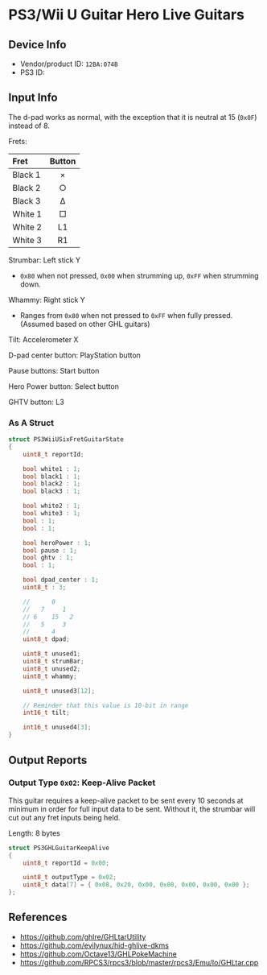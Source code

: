 # PS3/Wii U Guitar Hero Live Guitars

## Device Info

- Vendor/product ID: `12BA:074B`
- PS3 ID: 

## Input Info

The d-pad works as normal, with the exception that it is neutral at 15 (`0x0F`) instead of 8.

Frets:

| Fret    | Button |
| :---    | :---:  |
| Black 1 | ×      |
| Black 2 | ○      |
| Black 3 | Δ      |
| White 1 | □      |
| White 2 | L1     |
| White 3 | R1     |

Strumbar: Left stick Y

- `0x80` when not pressed, `0x00` when strumming up, `0xFF` when strumming down.

Whammy: Right stick Y

- Ranges from `0x80` when not pressed to `0xFF` when fully pressed. (Assumed based on other GHL guitars)

Tilt: Accelerometer X

D-pad center button: PlayStation button

Pause buttons: Start button

Hero Power button: Select button

GHTV button: L3

### As A Struct

```cpp
struct PS3WiiUSixFretGuitarState
{
    uint8_t reportId;

    bool white1 : 1;
    bool black1 : 1;
    bool black2 : 1;
    bool black3 : 1;

    bool white2 : 1;
    bool white3 : 1;
    bool : 1;
    bool : 1;

    bool heroPower : 1;
    bool pause : 1;
    bool ghtv : 1;
    bool : 1;

    bool dpad_center : 1;
    uint8_t : 3;

    //      0
    //   7     1
    // 6    15   2
    //   5     3
    //      4
    uint8_t dpad;

    uint8_t unused1;
    uint8_t strumBar;
    uint8_t unused2;
    uint8_t whammy;

    uint8_t unused3[12];

    // Reminder that this value is 10-bit in range
    int16_t tilt;

    int16_t unused4[3];
}
```

## Output Reports

### Output Type `0x02`: Keep-Alive Packet

This guitar requires a keep-alive packet to be sent every 10 seconds at minimum in order for full input data to be sent. Without it, the strumbar will cut out any fret inputs being held.

Length: 8 bytes

```cpp
struct PS3GHLGuitarKeepAlive
{
    uint8_t reportId = 0x00;

    uint8_t outputType = 0x02;
    uint8_t data[7] = { 0x08, 0x20, 0x00, 0x00, 0x00, 0x00, 0x00 };
};
```

## References

- https://github.com/ghlre/GHLtarUtility
- https://github.com/evilynux/hid-ghlive-dkms
- https://github.com/Octave13/GHLPokeMachine
- https://github.com/RPCS3/rpcs3/blob/master/rpcs3/Emu/Io/GHLtar.cpp
